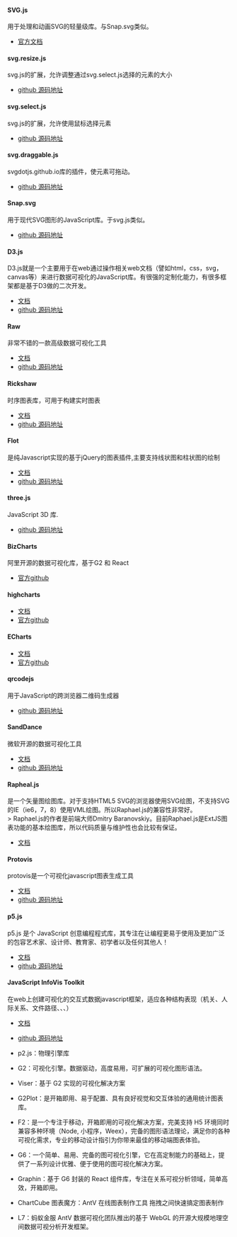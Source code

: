 
#### SVG.js
用于处理和动画SVG的轻量级库。与Snap.svg类似。
+ [官方文档](https://svgjs.com/docs/3.0/)

#### svg.resize.js
svg.js的扩展，允许调整通过svg.select.js选择的元素的大小
+ [github 源码地址](https://github.com/fuzzyma/svg.resize.js)

#### svg.select.js
svg.js的扩展，允许使用鼠标选择元素
+ [github 源码地址](https://github.com/svgdotjs/svg.select.js)

#### svg.draggable.js
svgdotjs.github.io库的插件，使元素可拖动。
+ [github 源码地址](https://github.com/svgdotjs/svg.draggable.js)

#### Snap.svg
用于现代SVG图形的JavaScript库。于svg.js类似。
+ [github 源码地址](https://github.com/adobe-webplatform/Snap.svg)


#### D3.js
D3.js就是一个主要用于在web通过操作相关web文档（譬如html，css，svg，canvas等）来进行数据可视化的JavaScript库。有很强的定制化能力，有很多框架都是基于D3做的二次开发。
+ [文档](https://d3js.org)
+ [github 源码地址](https://github.com/d3/d3)

#### Raw
非常不错的一款高级数据可视化工具
+ [文档](https://rawgraphs.io/)
+ [github 源码地址](https://github.com/rawgraphs/raw)

#### Rickshaw
时序图表库，可用于构建实时图表
+ [文档](https://shutterstock.github.io/rickshaw)
+ [github 源码地址](https://github.com/shutterstock/rickshaw)

#### Flot
是纯Javascript实现的基于jQuery的图表插件,主要支持线状图和柱状图的绘制
+ [文档](http://www.flotcharts.org/)
+ [github 源码地址](https://github.com/flot/flot)

#### three.js
JavaScript 3D 库.
+ [github 源码地址](https://github.com/mrdoob/three.js)

#### BizCharts
阿里开源的数据可视化库，基于G2 和 React
+ [官方github](https://github.com/alibaba/BizCharts)

#### highcharts
+ [文档](https://www.highcharts.com.cn/)
+ [官方github](https://github.com/highcharts/highcharts)

#### ECharts
+ [文档](https://echarts.apache.org/zh/index.html)
+ [官方github](https://github.com/apache/incubator-echarts)

#### qrcodejs
用于JavaScript的跨浏览器二维码生成器
+ [github 源码地址](https://github.com/davidshimjs/qrcodejs)

#### SandDance
微软开源的数据可视化工具
+ [文档](https://sanddance.js.org/)
+ [github 源码地址](https://github.com/microsoft/SandDance)

#### Rapheal.js
是一个矢量图绘图库。对于支持HTML5 SVG的浏览器使用SVG绘图，不支持SVG的IE（ie6，7，8）使用VML绘图。所以Raphael.js的兼容性非常好。<br/>>
Raphael.js的作者是前端大师Dmitry Baranovskiy。目前Raphael.js是ExtJS图表功能的基本绘图库，所以代码质量与维护性也会比较有保证。
+ [文档](http://raphaeljs.com/)

#### Protovis
protovis是一个可视化javascript图表生成工具
+ [文档](http://protovis.org)
+ [github 源码地址](https://github.com/mbostock/protovis)

#### p5.js
p5.js 是个 JavaScript 创意编程程式库，其专注在让编程更易于使用及更加广泛的包容艺术家、设计师、教育家、初学者以及任何其他人！
+ [文档](https://p5js.org/zh-Hans/)
+ [github 源码地址](https://github.com/processing/p5.js)

#### JavaScript InfoVis Toolkit
在web上创建可视化的交互式数据javascript框架，适应各种结构表现（机关、人际关系、文件路径、、、）
+ [文档](http://philogb.github.io/jit/index.html)
+ [github 源码地址](https://github.com/philogb/jit)

+ p2.js：物理引擎库
+ G2：可视化引擎。数据驱动，高度易用，可扩展的可视化图形语法。
+ Viser：基于 G2 实现的可视化解决方案
+ G2Plot：是开箱即用、易于配置、具有良好视觉和交互体验的通用统计图表库。
+ F2：是一个专注于移动，开箱即用的可视化解决方案，完美支持 H5 环境同时兼容多种环境（Node, 小程序，Weex），完备的图形语法理论，满足你的各种可视化需求，专业的移动设计指引为你带来最佳的移动端图表体验。
+ G6：一个简单、易用、完备的图可视化引擎，它在高定制能力的基础上，提供了一系列设计优雅、便于使用的图可视化解决方案。
+ Graphin：基于 G6 封装的 React 组件库，专注在关系可视分析领域，简单高效，开箱即用。
+ ChartCube 图表魔方：AntV 在线图表制作工具 拖拽之间快速搞定图表制作
+ L7：蚂蚁金服 AntV 数据可视化团队推出的基于 WebGL 的开源大规模地理空间数据可视分析开发框架。